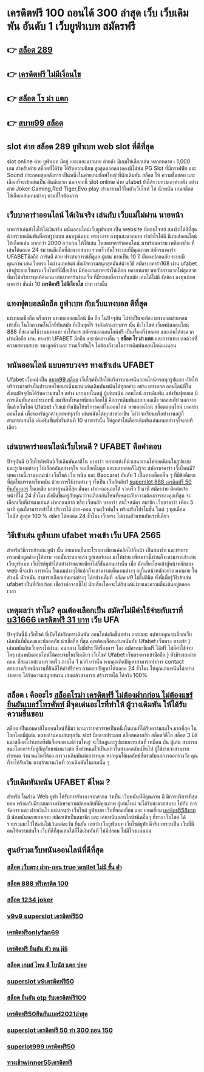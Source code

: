 # เครดิตฟรี 100 ถอนได้ 300 ล่าสุด เว็บ เว็บเดิมพัน  อันดับ 1  เว็บยูฟ่าเบท สมัครฟรี

## 👉 [สล็อต 289](https://www.ufaeat.com/ufabet-master-login/)
## 👉 [เครดิตฟรี ไม่มีเงื่อนไข](https://www.ufaeat.com/ทางเข้ายูฟ่าเบท-ufabet/)
## 👉 [สล็อต โร ม่า แตก](https://www.ufaeat.com/)
## 👉 [สบาย99 สล็อต](https://www.ufaeat.com/register/)

##   slot  ค่าย **สล็อต 289**  ยูฟ่าเบท  web   slot ที่ดีที่สุด 

 slot online  ค่าย ยูฟ่าเบท  มีอยู่ เยอะแยะมากมาย  ค่ายดัง มีเกมให้เลือกเล่น หลากหลาย เ 1,000 เกม สำหรับค่าย สล็อตที่ได้รับ  ได้รับความนิยม สูงสุดตลอดกาลคงมีไม่พ้น PG Slot ที่มีกราฟฟิก และ Sound ประกอบสุดอลังการ เป็นหนึ่งในค่ายเกมยักษ์ใหญ่ ที่นักเดิมพัน  สล็อต ให้ ความชื่นชอบ และเลือกที่จะเข้าเล่นเป็น อันดับแรก  นอกจากนี้ slot online ค่าย ufabet ยังได้รวบรวมเอาค่ายดัง อย่างค่าย Joker Gaming,Red Tiger,Evo play เข้ามารวมไว้ในตัวเว็บไซต์  ให้ นักพนัน  เกมสล็อต ได้เลือกเล่นเกมต่างๆ ตามที่ใจต้องการ  

## เว็บบาคาร่าออนไลน์ ได้เงินจริง เล่นกับ เว็บแม่ไม่ผ่าน นายหน้า 

บาคาร่าเล่นยังไงให้ได้เงินจริง พนันออนไลน์เว็บยูฟ่าเบท เป็น website ที่ตอบโจทย์  สมาชิกได้ดีที่สุด ด้วยระบบเดิมพันที่ครบรูปแบบ สมบรูณ์แบบ ครบวงจร ลงทุนสะดวกมาก  ทำกำไรได้ดี มีเกมส์ออนไลน์ให้เลือกเล่น มากกว่า 2000 กว่าเกม ให้ได้เล่น โหลดบาคาร่าออนไลน์ มาพร้อมความ เพลิดเพลิน ที่เล่นได้ตลอด 24 ชม บนมือถือที่สะดวกสบาย รวดเร็วทันใจระบบที่มีคุณภาพ สมัครบาคาร่า UFABETมือถือ  การันตี ด้วย ประสบการณ์ที่ดูแล ผู้เล่น มากเป็น 10 ปี มั่นคงปลอดภัย ระบบมีคุณภาพ เล่นเว็บตรง ไม่ผ่านเอเย่นต์ สัมผัสความสนุกสุดมันส์ด้วยวิธี สมัครบาคาร่า168 ผ่าน ufabet เข้าสู่ระบบเว็บตรง เว็บไซต์ที่มีชื่อเสียง มีห้องเกมบาคาร่าให้เลือก หลากหลาย พบกับสาวแจกไพ่สุดสวย  ที่มาให้บริการทุกห้องเกม เล่นบาคาร่าผ่านเว็บ ที่มีระบบที่ความทันสมัย เล่นได้ไม่มี ขัดข้อง  ลงทุนน้อย บาคาร่า ขั้นต่ำ 10 **เครดิตฟรี ไม่มีเงื่อนไข** บาท เท่านั้น


##  แทงฟุตบอลมือถือ  ยูฟ่าเบท  กับเว็บแทงบอล ดีที่สุด

แทงบอลมือถือ หรือการ แทงบอลออนไลน์ มือ ถือ ในปัจจุบัน ไม่จำเป็นจะต้อง แทงบอลผ่านคอม เท่านั้น ในโลก เทคโนโลยีทันสมัย  ที่เป็นยุคไร้ จำกัดด้านข่าวสาร  นั้น มีเว็บไซต์ เว็บพนันออนไลน์ 888 ที่สะดวกใช้งานมากมาย ทำให้การ สมัครบอลออนไลน์ฟรี เป็นเรื่องที่ง่ายดาย และเล่นได้สะดวกผ่านมือถือ ผ่าน  ทางเข้า UFABET มือถือ และช่องทางอื่น ๆ **สล็อต โร ม่า แตก**  และการแทงบอลด้วยที่ความสดวกสบาย ของลูกค้า และ รวดเร็วทันใจ ไม่ต้องกังวลในการเดิมพันออนไลน์แน่นอน

## พนันออนไลน์ แบบครบวงจร ทางเข้าเล่น UFABET 

 Ufabet เว็บแม่   เป็น [สบาย99 สล็อต](https://www.ufaeat.com/ทางเข้ายูฟ่าเบท-ufabet/)  เว็บไซค์ที่เปิดให้บริการเกมพนันออนไลน์ครบทุกรูปแบบ เปิดให้บริการมาอย่างในประเทศไทยมาเนิ่นนาน  เล่นเดิมพันพนันได้ทุกอย่าง  อย่าง  แทงบอล ออนไลน์ที่ในสังคมปัจจุบันได้รับความสนใจ อย่าง  มากมายในหมู่ ผู้เล่นพนัน ออนไลน์ การเดิมพัน แข่งขันฟุตบอล มีการเดิมพันสองประเภทนี่ สมาชิกทั้งหลายนิยมเลือกใช้  คือการเดิมพันแบบบอลเต็ง บอลสเต็ป นอกจากนี้แล้วเว็บไซค์ Ufabet เว็บแม่  ยังเปิดให้บริการคาสิโนออนไลน์ หวยออนไลน์ สล็อตออนไลน์ บาคาร่าออนไลน์  เพื่อรองรับลูกค้าทุกเพศทุกวัย เล่นพนันได้ทุกสาขาอาชีพ ไม่ว่าจะเรียนหรือทำงานอยู่ก็สามารถเล่นได้ เดิมพันขั้นต่ำเริ่มต้นที่ 10 บาทเท่านั้น ให้ลูกค้าได้เลือกเดิมพันเล่นเกมอย่างจุใจเลยทีเดียว


## เล่นบาคาร่าออนไลน์เว็บไหนดี ? UFABET คือคำตอบ

ปัจจุบันมี {เว็บไซต์พนัน|เว็บเดิมพันคาสิโน บาคาร่า หลายแห่งที่นำเสนอเกมไพ่ยอดนิยมในรูปแบบและรูปแบบต่างๆ ให้เลือกกันอย่างจุใจ จนเลือกไม่ถูก และหลายคนก็ไม่รู้จะ สมัครบาคาร่า  เว็บไหนดี? บทความนี้เรามาแนะนำ เว็บไซต์  เว็บ พนัน และ Baccarat อันดับ 1 เป็นทางเลือกอื่น ๆ ที่มีข้อดีมากที่สุดในบรรดาเว็บพนัน ด้วย  การใช้งานต่าง ๆ  ทั้งเป็น  เว็บอันดับ1  [superslot 888 เครดิตฟรี 50 ยืนยันเบอร์](https://www.ufaeat.com/ufabet-master-login/)  ในเอเชีย มาตรฐานดีที่สุด มั่นคง  ฝาก-ถอนออโต้ รวดเร็ว 1 นาที  สมัครง่าย ติดต่อเจ้าหน้าที่ได้ 24 ชั่วโมง  ดังนั้นขึ้นอยู่กับคุณว่าจะเลือกอันไหนที่เหมาะกับความต้องการของคุณที่สุด จะเลือกเว็บที่ผ่านเอเย่นต์ ฝากถอนยาก หรือ เว็บหลัก บาคาร่า สนใจสมัคร สมาชิก เว็บบาคาร่า  เพียง 5 นาที คุณก็สามารถเข้าใช้ บริการได้ ฝาก-ถอน รวดเร็วทันใจ พร้อมรับโปรโมชั่น ใหม่ ๆ ทุกเดือน โบนัส สูงสุด 100 % สมัคร ได้ตลอด 24 ชั่วโมง  เว็บตรง ไม่ผ่านตัวแทนกับเราที่เดียว 

## วิธีเข้าเล่น ยูฟ่าเบท ufabet ทางเข้า เว็บ UFA 2565

สำหรับวิธีการเข้าเล่น   ยูฟ่า นั้น ง่ายมากเย็นอะไรเลย เพียงแค่คลิกไปที่หน้า เป็นสมาชิก และทำการกรอกข้อมูลต่างๆให้ครบ จากนั้นระบบจะส่ง  ยูสเซอร์เนม มาให้ท่าน เพียงเท่านี้ท่านก็จะสามารถเข้าเล่น   เว็บยูฟ่าเบท เว็บไซต์ยูฟ่าได้อย่างง่ายดายเพียงไม่กี่ขั้นตอนเท่านั้น เมื่อ นักเสี่ยงโชคเข้าสู่หน้าหลักของ web ที่จะเข้า การพนัน ในเกมต่างๆได้แล้วก็จะสามารถเห็นเกมต่างๆ อยู่ในหน้าหลักอย่าง มากมาย  ในส่วนนี้ นักพนัน สามารถเลือกเล่นเกมต่างๆ ได้อย่างเต็มที่  *สล็อต v9* ไม่ไม่ลิมิต ทั้งนี้เมื่อรู้วิธีเข้าเล่น   ufabet  เป็นที่เรียบร้อย เชื่อว่าต่อจากนี้ไป  นักเสี่ยงโชคจะได้รับ  เล่นง่ายและความตื่นเต้นอยู่ตลอดเวลา


## เหตุผลว่า ทำไม? คุณต้องเลือกเป็น สมัครไม่มีค่าใช้จ่ายกับเราที่ [u31666 เครดิตฟรี 31 บาท](https://www.ufaeat.com/) เว็บ UFA

ปัจจุบันนี้มี เว็บไซค์ ที่เปิดให้บริกการเดิมพัน  ออนไลน์เกิดขึ้นอย่าง เยอะแยะ แต่หากคุณจะเลือกเว็บเดิมพันที่มั่นคงและปลอดภัย  น่าเชื่อถือ ที่สุด คุณต้องเลือกเล่นพนันกับ  Ufabet เว็บตรง ทางเข้า   } เล่นพนันกับเว็บตรงไม่ผ่านเ คนกลาง  ไม่มีประวัติเรื่องการ โกง สมัครสมาชิกฟรี ได้ฟรี ไม่มีค่าใช้จ่ายใดๆ เล่นพนันออนไลน์ได้ครบจบในเว็บเดียว เว็บไซค์ Ufabet เว็บตรงทางเข้ามือถือ  } ยังมีระบบฝากถอน ที่สะดวกสะบายรวดเร็ว ภายใน  1 นาที เท่านั้น หากคุณติดปัญหาสามารถทำการ contact สอบถามกับพนักงานที่ยินดีให้คำปรึกษา ถามตอบปัญหาได้ตลอด  24 ชั่วโมง  ให้คุณเล่นพนันได้อย่างง่ายดาย ได้รับความสนุกสนาน  เล่นแล้วสามารถ สร้างรายได้ ได้จริง 100% 


## สล็อต เ คืออะไร [สล็อตโรม่า เครดิตฟรี ไม่ต้องฝากก่อน ไม่ต้องแชร์ ยืนยันเบอร์โทรศัพท์](https://www.ufaeat.com/credit-free-50/) มีจุดเด่นอะไรที่ทำให้ ผู้วางเดิมพัน ให้ได้รับความชื่นชอบ 

สล็อต เป็นเกมคาสิโนออนไลน์ที่มีมา นานกว่าทศวรรษเป็นหนึ่งในเกมที่ได้รับความสนใจ มากที่สุด ในโลกโดยมีผู้เล่น หลายล้านคนเล่นทุกวัน  slot มีหลายประเภท  สล็อตคลาสสิก สล็อตวิดีโอ สล็อต 3 มิติ และสล็อตโปรเกรสซีฟแจ็คพอต แต่ส่วนใหญ่ จะใช้กฎและรูปแบบการเล่นที่ เหมือน กัน ผู้เล่น สามารถชนะโดยการจับคู่สัญลักษณ์บนวงล้อ ซึ่งกำหนดไว้เป็นแถวในสามคอลัมน์ขึ้นไป  ผู้ใช้งานจะสามารถ กำหนด จำนวนเงินที่ต้อง การวางเดิมพันต่อการหมุน หากคุณได้ผลลัพธ์ที่ตรงกับผลการออกรางวัล คุณก็จะได้รับเงิน ตามจำนวนเงินที่ วางเดิมพันในเกมนั้น ๆ


##  เว็บเดิมพันพนัน UFABET ดีไหม ?

สำหรับ ในส่วน Web  ยูฟ่า  ได้รับการรับรองจากสากล ว่าเป็น เว็บพนันที่มีคุณภาพ  มี มีการบริการที่สุดยอด พร้อมกับมีระบบความรักษาความปลอดภัยที่มีคุณภาพ  ผู้เล่นใหม่  จะได้รับสะดวกสบาย   ไปกับ การจัดการ และ ฝากเงินไว แน่นอนว่า เว็บไซต์  ยูฟ่าเบท   เว็บที่ยอดเยี่ยม  และ ยอดเยี่ยม  [เครดิตฟรี58บาท](https://www.ufaeat.com/credit-free-50/) มี นักพนันหลายกหลาย สมัครเข้าเป็นสมาชิก  และ เล่นพนันออนไลน์ชนิดอื่นๆ ที่ทาง เว็บไซต์ ได้รวบรวมมาไว้ให้เล่นไม่เว้นแต่ละวัน  ยืนยัน เลยว่า  เว็บยูฟ่าเบท เว็บไซต์ยูฟ่า ดีจริง  เพราะเป็น เว็บที่มีคนให้ความสนใจ เว็บที่ดีที่สุดเล่นได้ก็ได้เงินทันที ไม่มีปลอม ไม่มีโกงแน่นอน


## ศูนย์รวมเว็บพนันออนไลน์ที่ดีที่สุด

### [สล็อต เว็บตรง ฝาก-ถอน true wallet ไม่มี ขั้น ต่ํา](https://atom.io/themes/UFAEAT%20ทางเข้า%20เว็บตรง%20UFABET%20เครดิตฟรี%20ไม่ต้องฝาก%20ไม่ต้องแชร์%20แค่%20โหลด%20แอ%20พ%20008%20สล็อต%20ฟรีเครดิต%20100%)
### [สล็อต 888 ฟรีเครดิต 100](https://atom.io/themes/UFAEAT%20ทางเข้า%20เว็บตรง%20UFABET%20xoslot%20เครดิตฟรี%20008%20สล็อต%20ฟรีเครดิต%20100%)
### [สล็อต 1234 joker](https://atom.io/themes/UFAEAT%20ทางเข้า%20เว็บตรง%20UFABET%20m98%20เครดิตฟรี%20100%20008%20สล็อต%20ฟรีเครดิต%20100%)
### [v9v9 superslot เครดิตฟรี50](https://atom.io/themes/UFAEAT%20ทางเข้า%20เว็บตรง%20UFABET%20spgสล็อต%20008%20สล็อต%20ฟรีเครดิต%20100%)
### [เครดิตฟรีonlyfan69](https://atom.io/themes/UFAEAT%20ทางเข้า%20เว็บตรง%20UFABET%20สล็อต%20เว็บตรง%20ฝาก-ถอน%20true%20wallet%20ไม่มี%20ขั้น%20ต่ํา%20008%20สล็อต%20ฟรีเครดิต%20100%)
### [เครดิตฟรี ยืนยัน ตัว ตน jili](https://atom.io/themes/UFAEAT%20ทางเข้า%20เว็บตรง%20UFABET%20royalclub%20เครดิตฟรี%2058%20008%20สล็อต%20ฟรีเครดิต%20100%)
### [สล็อต เกมส์ ไหน ดี โบนัส แตก บ่อย](https://atom.io/themes/UFAEAT%20ทางเข้า%20เว็บตรง%20UFABET%20สล็อต%20sabai%20008%20สล็อต%20ฟรีเครดิต%20100%)
### [superslot v9เครดิตฟรี50](https://atom.io/themes/UFAEAT%20ทางเข้า%20เว็บตรง%20UFABET%20สล็อต%20โร%20ม่า%20แตก%20008%20สล็อต%20ฟรีเครดิต%20100%)
### [สล็อต ยืนยัน otp รับเครดิตฟรี100](https://atom.io/themes/UFAEAT%20ทางเข้า%20เว็บตรง%20UFABET%20โปร%20โม%20ชั่%20น.%20สล็อต%20ฝาก%201%20บาท%20รับ%2050%20008%20สล็อต%20ฟรีเครดิต%20100%)
### [เครดิตฟรี50ยืนยันเบอร์2021ล่าสุด](https://atom.io/themes/UFAEAT%20ทางเข้า%20เว็บตรง%20UFABET%20pg%20สล็อต%20เว็บตรง%20008%20สล็อต%20ฟรีเครดิต%20100%)
### [superslot เครดิตฟรี 50 ทำ 300 ถอน 150](https://atom.io/themes/UFAEAT%20ทางเข้า%20เว็บตรง%20UFABET%20allbet%20เครดิตฟรี200%20008%20สล็อต%20ฟรีเครดิต%20100%)
### [superlot999 เครดิตฟรี50](https://atom.io/themes/UFAEAT%20ทางเข้า%20เว็บตรง%20UFABET%20ufa191%20เครดิตฟรี%20008%20สล็อต%20ฟรีเครดิต%20100%)
### [ทางเข้าwinner55เครดิตฟรี](https://atom.io/themes/UFAEAT%20ทางเข้า%20เว็บตรง%20UFABET%20777ww%20casino%20เครดิตฟรี%20008%20สล็อต%20ฟรีเครดิต%20100%)